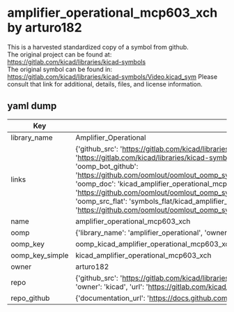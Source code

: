 # amplifier_operational_mcp603_xch by arturo182  
This is a harvested standardized copy of a symbol from github.  
The original project can be found at:  
https://gitlab.com/kicad/libraries/kicad-symbols  
The original symbol can be found in:
https://gitlab.com/kicad/libraries/kicad-symbols/Video.kicad_sym
Please consult that link for additional, details, files, and license information.  
## yaml dump  
| Key | Value |  
| --- | --- |  
| library_name | Amplifier_Operational |  
| links | {'github_src': 'https://gitlab.com/kicad/libraries/kicad-symbols/Video.kicad_sym', 'github_src_repo': 'https://gitlab.com/kicad/libraries/kicad-symbols', 'oomp_bot': 'kicad_amplifier_operational_mcp603_xch/working', 'oomp_bot_github': 'https://github.com/oomlout/oomlout_oomp_symbol_bot/tree/main/kicad_amplifier_operational_mcp603_xch/working', 'oomp_doc': 'kicad_amplifier_operational_mcp603_xch/working', 'oomp_doc_github': 'https://github.com/oomlout/oomlout_oomp_symbol_doc/tree/main/kicad_amplifier_operational_mcp603_xch/working', 'oomp_src_flat': 'symbols_flat/kicad_amplifier_operational_mcp603_xch/working', 'oomp_src_flat_github': 'https://github.com/oomlout/oomlout_oomp_symbol_src/tree/main/kicad_amplifier_operational_mcp603_xch/working'} |  
| name | amplifier_operational_mcp603_xch |  
| oomp | {'library_name': 'amplifier_operational', 'owner_name': 'kicad', 'symbol_name': 'amplifier_operational_mcp603_xch'} |  
| oomp_key | oomp_kicad_amplifier_operational_mcp603_xch |  
| oomp_key_simple | kicad_amplifier_operational_mcp603_xch |  
| owner | arturo182 |  
| repo | {'github_src': 'https://gitlab.com/kicad/libraries/kicad-symbols/Video.kicad_sym', 'name': 'libraries/kicad-symbols', 'owner': 'kicad', 'url': 'https://gitlab.com/kicad/libraries/kicad-symbols'} |  
| repo_github | {'documentation_url': 'https://docs.github.com/rest/repos/repos#get-a-repository', 'message': 'Not Found'} |  

